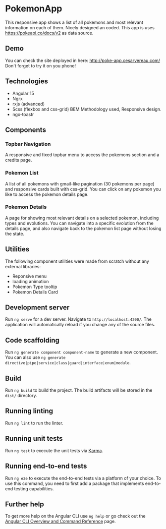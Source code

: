 # PokemonApp

This responsive app shows a list of all pokemons and most relevant information on each of them. Nicely designed an coded.
This app is uses https://pokeapi.co/docs/v2 as data source.

## Demo

You can check the site deployed in here: http://poke-app.cesarvereau.com/
Don't forget to try it on you phone!

## Technologies

- Angular 15
- Ngrx 
- rxjs (advanced)
- Scss (flexbox and css-grid) BEM Methodology used, Responsive design.
- ngx-toastr

## Components

### Topbar Navigation

A responsive and fixed topbar menu to access the pokemons section and a credits page.
### Pokemon List

A list of all pokemons with gmail-like pagination (30 pokemons per page) and responsive cards built with css-grid. You can click on any pokemon you like to access the pokemon details page.

### Pokemon Details

A page for showing most relevant details on a selected pokemon, including types and evolutions. You can navigate into a specific evolution from the details page, and also navigate back to the pokemon list page without losing the state.

## Utilities

The following component utilities were made from scratch without any external libraries:

- Reponsive menu
- loading animation
- Pokemon Type tooltip
- Pokemon Details Card

## Development server

Run `ng serve` for a dev server. Navigate to `http://localhost:4200/`. The application will automatically reload if you change any of the source files.

## Code scaffolding

Run `ng generate component component-name` to generate a new component. You can also use `ng generate directive|pipe|service|class|guard|interface|enum|module`.

## Build

Run `ng build` to build the project. The build artifacts will be stored in the `dist/` directory.

## Running linting

Run `ng lint` to run the linter.

## Running unit tests

Run `ng test` to execute the unit tests via [Karma](https://karma-runner.github.io).

## Running end-to-end tests

Run `ng e2e` to execute the end-to-end tests via a platform of your choice. To use this command, you need to first add a package that implements end-to-end testing capabilities.

## Further help

To get more help on the Angular CLI use `ng help` or go check out the [Angular CLI Overview and Command Reference](https://angular.io/cli) page.
